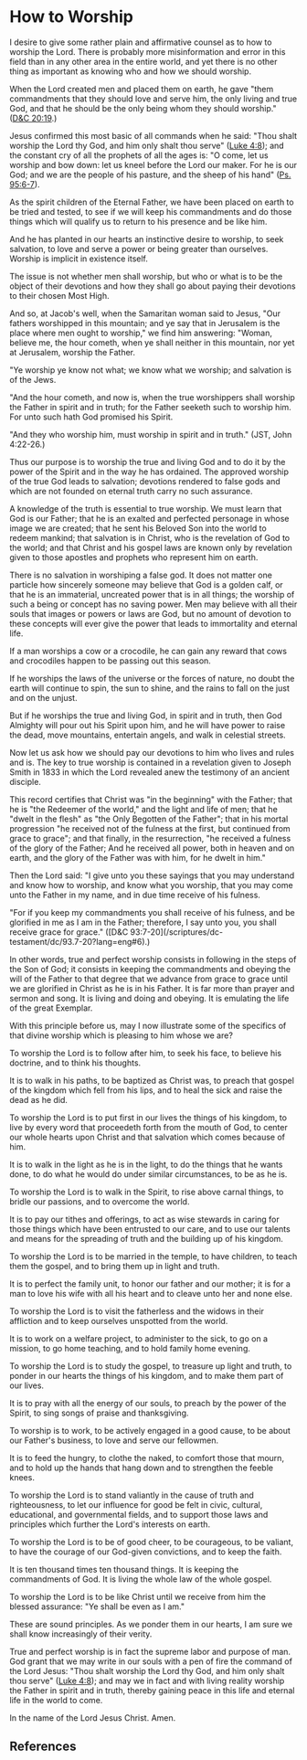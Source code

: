 # How to Worship

I desire to give some rather plain and affirmative counsel as to how to
worship the Lord. There is probably more misinformation and error in this
field than in any other area in the entire world, and yet there is no other
thing as important as knowing who and how we should worship.

When the Lord created men and placed them on earth, he gave "them commandments
that they should love and serve him, the only living and true God, and that he
should be the only being whom they should worship." ([D&amp;C
20:19](/scriptures/dc-testament/dc/20.19?lang=eng#18).)

Jesus confirmed this most basic of all commands when he said: "Thou shalt
worship the Lord thy God, and him only shalt thou serve" ([Luke
4:8](/scriptures/nt/luke/4.8?lang=eng#7)); and the constant cry of all the
prophets of all the ages is: "O come, let us worship and bow down: let us
kneel before the Lord our maker. For he is our God; and we are the people of
his pasture, and the sheep of his hand" ([Ps.
95:6-7](/scriptures/ot/ps/95.6-7?lang=eng#5)).

As the spirit children of the Eternal Father, we have been placed on earth to
be tried and tested, to see if we will keep his commandments and do those
things which will qualify us to return to his presence and be like him.

And he has planted in our hearts an instinctive desire to worship, to seek
salvation, to love and serve a power or being greater than ourselves. Worship
is implicit in existence itself.

The issue is not whether men shall worship, but who or what is to be the
object of their devotions and how they shall go about paying their devotions
to their chosen Most High.

And so, at Jacob's well, when the Samaritan woman said to Jesus, "Our fathers
worshipped in this mountain; and ye say that in Jerusalem is the place where
men ought to worship," we find him answering: "Woman, believe me, the hour
cometh, when ye shall neither in this mountain, nor yet at Jerusalem, worship
the Father.

"Ye worship ye know not what; we know what we worship; and salvation is of the
Jews.

"And the hour cometh, and now is, when the true worshippers shall worship the
Father in spirit and in truth; for the Father seeketh such to worship him. For
unto such hath God promised his Spirit.

"And they who worship him, must worship in spirit and in truth." (JST, John
4:22-26.)

Thus our purpose is to worship the true and living God and to do it by the
power of the Spirit and in the way he has ordained. The approved worship of
the true God leads to salvation; devotions rendered to false gods and which
are not founded on eternal truth carry no such assurance.

A knowledge of the truth is essential to true worship. We must learn that God
is our Father; that he is an exalted and perfected personage in whose image we
are created; that he sent his Beloved Son into the world to redeem mankind;
that salvation is in Christ, who is the revelation of God to the world; and
that Christ and his gospel laws are known only by revelation given to those
apostles and prophets who represent him on earth.

There is no salvation in worshiping a false god. It does not matter one
particle how sincerely someone may believe that God is a golden calf, or that
he is an immaterial, uncreated power that is in all things; the worship of
such a being or concept has no saving power. Men may believe with all their
souls that images or powers or laws are God, but no amount of devotion to
these concepts will ever give the power that leads to immortality and eternal
life.

If a man worships a cow or a crocodile, he can gain any reward that cows and
crocodiles happen to be passing out this season.

If he worships the laws of the universe or the forces of nature, no doubt the
earth will continue to spin, the sun to shine, and the rains to fall on the
just and on the unjust.

But if he worships the true and living God, in spirit and in truth, then God
Almighty will pour out his Spirit upon him, and he will have power to raise
the dead, move mountains, entertain angels, and walk in celestial streets.

Now let us ask how we should pay our devotions to him who lives and rules and
is. The key to true worship is contained in a revelation given to Joseph Smith
in 1833 in which the Lord revealed anew the testimony of an ancient disciple.

This record certifies that Christ was "in the beginning" with the Father; that
he is "the Redeemer of the world," and the light and life of men; that he
"dwelt in the flesh" as "the Only Begotten of the Father"; that in his mortal
progression "he received not of the fulness at the first, but continued from
grace to grace"; and that finally, in the resurrection, "he received a fulness
of the glory of the Father; And he received all power, both in heaven and on
earth, and the glory of the Father was with him, for he dwelt in him."

Then the Lord said: "I give unto you these sayings that you may understand and
know how to worship, and know what you worship, that you may come unto the
Father in my name, and in due time receive of his fulness.

"For if you keep my commandments you shall receive of his fulness, and be
glorified in me as I am in the Father; therefore, I say unto you, you shall
receive grace for grace." ([D&amp;C 93:7-20](/scriptures/dc-
testament/dc/93.7-20?lang=eng#6).)

In other words, true and perfect worship consists in following in the steps of
the Son of God; it consists in keeping the commandments and obeying the will
of the Father to that degree that we advance from grace to grace until we are
glorified in Christ as he is in his Father. It is far more than prayer and
sermon and song. It is living and doing and obeying. It is emulating the life
of the great Exemplar.

With this principle before us, may I now illustrate some of the specifics of
that divine worship which is pleasing to him whose we are?

To worship the Lord is to follow after him, to seek his face, to believe his
doctrine, and to think his thoughts.

It is to walk in his paths, to be baptized as Christ was, to preach that
gospel of the kingdom which fell from his lips, and to heal the sick and raise
the dead as he did.

To worship the Lord is to put first in our lives the things of his kingdom, to
live by every word that proceedeth forth from the mouth of God, to center our
whole hearts upon Christ and that salvation which comes because of him.

It is to walk in the light as he is in the light, to do the things that he
wants done, to do what he would do under similar circumstances, to be as he
is.

To worship the Lord is to walk in the Spirit, to rise above carnal things, to
bridle our passions, and to overcome the world.

It is to pay our tithes and offerings, to act as wise stewards in caring for
those things which have been entrusted to our care, and to use our talents and
means for the spreading of truth and the building up of his kingdom.

To worship the Lord is to be married in the temple, to have children, to teach
them the gospel, and to bring them up in light and truth.

It is to perfect the family unit, to honor our father and our mother; it is
for a man to love his wife with all his heart and to cleave unto her and none
else.

To worship the Lord is to visit the fatherless and the widows in their
affliction and to keep ourselves unspotted from the world.

It is to work on a welfare project, to administer to the sick, to go on a
mission, to go home teaching, and to hold family home evening.

To worship the Lord is to study the gospel, to treasure up light and truth, to
ponder in our hearts the things of his kingdom, and to make them part of our
lives.

It is to pray with all the energy of our souls, to preach by the power of the
Spirit, to sing songs of praise and thanksgiving.

To worship is to work, to be actively engaged in a good cause, to be about our
Father's business, to love and serve our fellowmen.

It is to feed the hungry, to clothe the naked, to comfort those that mourn,
and to hold up the hands that hang down and to strengthen the feeble knees.

To worship the Lord is to stand valiantly in the cause of truth and
righteousness, to let our influence for good be felt in civic, cultural,
educational, and governmental fields, and to support those laws and principles
which further the Lord's interests on earth.

To worship the Lord is to be of good cheer, to be courageous, to be valiant,
to have the courage of our God-given convictions, and to keep the faith.

It is ten thousand times ten thousand things. It is keeping the commandments
of God. It is living the whole law of the whole gospel.

To worship the Lord is to be like Christ until we receive from him the blessed
assurance: "Ye shall be even as I am."

These are sound principles. As we ponder them in our hearts, I am sure we
shall know increasingly of their verity.

True and perfect worship is in fact the supreme labor and purpose of man. God
grant that we may write in our souls with a pen of fire the command of the
Lord Jesus: "Thou shalt worship the Lord thy God, and him only shalt thou
serve" ([Luke 4:8](/scriptures/nt/luke/4.8?lang=eng#7)); and may we in fact
and with living reality worship the Father in spirit and in truth, thereby
gaining peace in this life and eternal life in the world to come.

In the name of the Lord Jesus Christ. Amen.

## References

